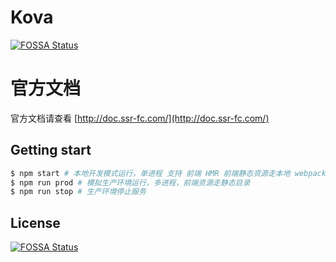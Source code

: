 # Kova
[![FOSSA Status](https://app.fossa.com/api/projects/git%2Bgithub.com%2Floyep%2Fkova.svg?type=shield)](https://app.fossa.com/projects/git%2Bgithub.com%2Floyep%2Fkova?ref=badge_shield)


# 官方文档

官方文档请查看 [http://doc.ssr-fc.com/](http://doc.ssr-fc.com/)

## Getting start

```bash
$ npm start # 本地开发模式运行，单进程 支持 前端 HMR 前端静态资源走本地 webpack 服务
$ npm run prod # 模拟生产环境运行，多进程，前端资源走静态目录
$ npm run stop # 生产环境停止服务
```

## License
[![FOSSA Status](https://app.fossa.com/api/projects/git%2Bgithub.com%2Floyep%2Fkova.svg?type=large)](https://app.fossa.com/projects/git%2Bgithub.com%2Floyep%2Fkova?ref=badge_large)